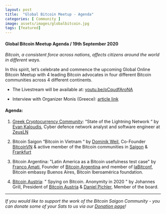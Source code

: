 ```yaml
---
layout: post
title:  "Global Bitcoin Meetup - Agenda"
categories: [ Community ]
image: assets/images/globalbitcoin.jpg
tags: [featured]
---
```

#### Global Bitcoin Meetup Agenda / 19th September 2020

*Bitcoin, a consistent force across nations, affects citizens around the world in different ways.*


In this spirit, let’s celebrate and commence the upcoming Global Online Bitcoin Meetup with 4 leading Bitcoin advocates in four different Bitcoin communities across 4 different continents.


- The Livestream will be available at: [youtu.be/pCqudfAroNA](https://youtu.be/pCqudfAroNA)


- Interview with Organizer Monis (Greece): [article link](https://bitcoinsaigon.org/interview-monis-organizer-global-bitcoin-meetup/)


#### Agenda:


1. [Greek Cryptocurrency Community](https://www.meetup.com/Greek-Cryptocurrency-community/): “State of the Lightning Network “ by [Evan Kaloudis](https://twitter.com/evankaloudis), Cyber defence network analyst and software engineer at [ZeusLN](http://zeusln.app)


2. Bitcoin Saigon “Bitcoin in Vietnam “ by [Dominik Weil](http://www.twitter.com/dominikweil), Co-Founder [BitcoinVN](http://www.bitcoinvn.io) & active member of the Bitcoin communities in [Saigon](http://www.twitter.com/BitcoinSaigon) & [Frankfurt](https://twitter.com/btcffm)


3. Bitcoin Argentina: "Latin America as a Bitcoin usefulness test case" by [Franco Amati](https://twitter.com/franamati), Founder of [Bitcoin Argentina](https://www.bitcoinargentina.org/ ) and member of [laBitconf](https://www.labitconf.com/), Bitcoin embassy Buenos Aires, Bitcoin Iberoamérica foundation.


4. [Bitcoin Austria](https://bitcoin-austria.at/): " Spying on Bitcoin. Anonymity in 2020 " by Johannes Grill, President of [Bitcoin Austria](https://twitter.com/bitcoin_at) & [Daniel Pichler](https://twitter.com/pichlerd), Member of the board.


------------

*If you would like to support the work of the Bitcoin Saigon Community - you can donate some of your Sats to us via our [Donation page](https://bitcoinsaigon.org/donate-satoshis)!*

